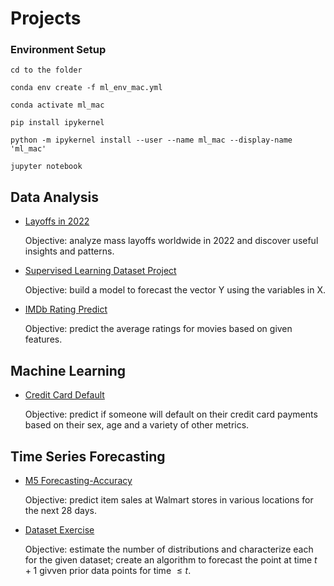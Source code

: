 # Projects
### Environment Setup

`cd to the folder`

`conda env create -f ml_env_mac.yml`

`conda activate ml_mac`

`pip install ipykernel`

`python -m ipykernel install --user --name ml_mac --display-name 'ml_mac'`

`jupyter notebook`


## Data Analysis
- [Layoffs in 2022](https://github.com/lijing0913/Projects/tree/main/Layoff%202022)

  Objective: analyze mass layoffs worldwide in 2022 and discover useful insights and patterns.

- [Supervised Learning Dataset Project](https://github.com/lijing0913/Projects/tree/main/Predicting%20Y%20based%20X)

  Objective: build a model to forecast the vector Y using the variables in X. 

- [IMDb Rating Predict](https://github.com/lijing0913/Projects/tree/main/IMDb%20Rating%20Prediction)

  Objective: predict the average ratings for movies based on given features.


## Machine Learning
- [Credit Card Default](https://github.com/lijing0913/Projects/tree/main/Credit%20Card%20Default)
  
  Objective: predict if someone will default on their credit card payments based on their sex, age and a variety of other metrics.

## Time Series Forecasting
- [M5 Forecasting-Accuracy](https://github.com/lijing0913/Projects/tree/main/M5%20Forecasting-Accuracy)

  Objective: predict item sales at Walmart stores in various locations for the next 28 days.

- [Dataset Exercise](https://github.com/lijing0913/Projects/tree/main/Dataset%20Exercise_Time%20Series)

  Objective: estimate the number of distributions and characterize each for the given dataset; create an algorithm to forecast the point at time $t+1$ givven prior data points for time $\leq t$.
